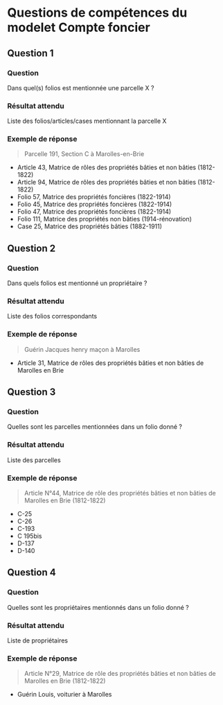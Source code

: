 # Questions de compétences du modelet Compte foncier

## Question 1
### Question
Dans quel(s) folios est mentionnée une parcelle X ?
### Résultat attendu
Liste des folios/articles/cases mentionnant la parcelle X
### Exemple de réponse
> Parcelle 191, Section C à Marolles-en-Brie
- Article 43, Matrice de rôles des propriétés bâties et non bâties (1812-1822)
- Article 94, Matrice de rôles des propriétés bâties et non bâties (1812-1822)
- Folio 57, Matrice des propriétés foncières (1822-1914)
- Folio 45, Matrice des propriétés foncières (1822-1914)
- Folio 47, Matrice des propriétés foncières (1822-1914)
- Folio 111, Matrice des propriétés non bâties (1914-rénovation)
- Case 25, Matrice des propriétés bâties (1882-1911)

## Question 2
### Question
Dans quels folios est mentionné un propriétaire ?
### Résultat attendu
Liste des folios correspondants
### Exemple de réponse
> Guérin Jacques henry maçon à Marolles
- Article 31, Matrice de rôles des propriétés bâties et non bâties de Marolles en Brie

## Question 3
### Question
Quelles sont les parcelles mentionnées dans un folio donné ?
### Résultat attendu
Liste des parcelles
### Exemple de réponse
> Article N°44, Matrice de rôle des propriétés bâties et non bâties de Marolles en Brie (1812-1822)
- C-25
- C-26
- C-193
- C 195bis
- D-137
- D-140

## Question 4
### Question
Quelles sont les propriétaires mentionnés dans un folio donné ?
### Résultat attendu
Liste de propriétaires
### Exemple de réponse
> Article N°29, Matrice de rôle des propriétés bâties et non bâties de Marolles en Brie (1812-1822)
- Guérin Louis, voiturier à Marolles